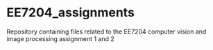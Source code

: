 # EE7204_assignments
Repository containing files related to the EE7204 computer vision and image processing assignment 1 and 2

